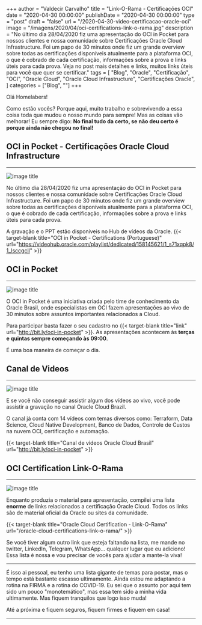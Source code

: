 +++
author = "Valdecir Carvalho"
title = "Link-O-Rama - Certificações OCI"
date = "2020-04-30 00:00:00"
publishDate = "2020-04-30 00:00:00"
type = "post"
draft = "false"
url = "/2020-04-30-video-certificacao-oracle-oci"
image = "/imagens/2020/04/oci-certifications-link-o-rama.jpg"
description = "No último dia 28/04/2020 fiz uma apresentação do OCI in Pocket para nossos clientes e nossa comunidade sobre Certificações Oracle Cloud Infrastructure. Foi um papo de 30 minutos onde fiz um grande overview sobre todas as certificações disponíveis atualmente para a plataforma OCI, o que é cobrado de cada certificação, informações sobre a prova e links úteis para cada prova. Veja no post mais detalhes e links, muitos links úteis para você que quer se certificar."
tags = [
    "Blog",
    "Oracle",
    "Certificação",
	"OCI",
    "Oracle Cloud",
    "Oracle Cloud Infrastructure",
    "Certificações Oracle",
]
categories = ["Blog", ""]
+++

Olá Homelabers!

Como estão vocês?
Porque aqui, muito trabalho e sobrevivendo a essa coisa toda que mudou o nosso mundo para sempre! 
Mas as coisas vão melhorar! Eu sempre digo: __No final tudo da certo, se não deu certo é porque ainda não chegou no final!__

## OCI in Pocket - Certificações Oracle Cloud Infrastructure
----
![image title](/imagens/2020/04/2020-04-28_OCI-in-Pocket_Certificacoes_OCI_ValdecirCarvalho.png)

No último dia 28/04/2020 fiz uma apresentação do OCI in Pocket para nossos clientes e nossa comunidade sobre Certificações Oracle Cloud Infrastructure. Foi um papo de 30 minutos onde fiz um grande overview sobre todas as certificações disponíveis atualmente para a plataforma OCI, o que é cobrado de cada certificação, informações sobre a prova e links úteis para cada prova.

A gravação e o PPT estão disponíveis no Hub de vídeos da Oracle. {{< target-blank title="OCI in Pocket - Certifications (Portuguese)" url="https://videohub.oracle.com/playlist/dedicated/158145621/1_s71xqpk8/1_lsccgcll" >}}




## OCI in Pocket
----

![image title](/imagens/2020/04/oci-in-pocket-capa-2.png)


O OCI in Pocket é uma iniciativa criada pelo time de conhecimento da Oracle Brasil, onde especialistas em OCI fazem apresentações ao vivo de 30 minutos sobre assuntos importantes relacionados a Cloud.

Para participar basta fazer o seu cadastro no {{< target-blank title="link" url="http://bit.ly/oci-in-pocket" >}}. As apresentações acontecem às **terças e quintas sempre começando às 09:00**. 

É uma boa maneira de começar o dia.

## Canal de Videos
----

![image title](/imagens/2020/04/oracle-cloud-brasil-video-hub.png)

E se você não conseguir assistir algum dos vídeos ao vivo, você pode assistir a gravação no canal Oracle Cloud Brazil.

O canal já conta com 14 vídeos com temas diversos como: Terraform, Data Science, Cloud Native Development, Banco de Dados, Controle de Custos na nuvem OCI, certificação e automação.

{{< target-blank title="Canal de vídeos Oracle Cloud Brasil" url="http://bit.ly/oci-in-pocket" >}}


## OCI Certification Link-O-Rama
----

![image title](/imagens/2020/04/oci-certification-link-o-rama-logo.png)

Enquanto produzia o material para apresentação, compilei uma lista **enorme** de links relacionados a certificação Oracle Cloud. 
Todos os links são de material oficial da Oracle ou sites da comunidade. 

{{< target-blank title="Oracle Cloud Certification - Link-O-Rama" url="/oracle-cloud-certifications-link-o-rama/" >}}

Se você tiver algum outro link que esteja faltando na lista, me mande no twitter, LinkedIn, Telegram, WhatsApp... qualquer lugar que eu adiciono!
Essa lista é nossa e vou precisar de vocês para ajudar a mante-la viva! 

----

É isso ai pessoal, eu tenho uma lista gigante de temas para postar, mas o tempo está bastante escasso ultimamente. Ainda estou me adaptando a rotina na FIRMA e a rotina do COVID-19. Eu sei que o assunto por aqui tem sido um pouco "monotemático", mas essa tem sido a minha vida ultimamente. Mas fiquem tranquilos que logo isso muda!

Até a próxima e fiquem seguros, fiquem firmes e fiquem em casa!


----